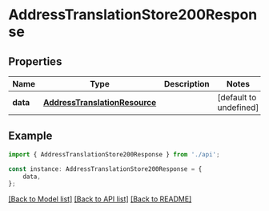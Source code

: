 # AddressTranslationStore200Response


## Properties

Name | Type | Description | Notes
------------ | ------------- | ------------- | -------------
**data** | [**AddressTranslationResource**](AddressTranslationResource.md) |  | [default to undefined]

## Example

```typescript
import { AddressTranslationStore200Response } from './api';

const instance: AddressTranslationStore200Response = {
    data,
};
```

[[Back to Model list]](../README.md#documentation-for-models) [[Back to API list]](../README.md#documentation-for-api-endpoints) [[Back to README]](../README.md)
